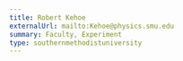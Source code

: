 ```yaml
---
title: Robert Kehoe
externalUrl: mailto:Kehoe@physics.smu.edu
summary: Faculty, Experiment
type: southernmethodistuniversity
---
```

